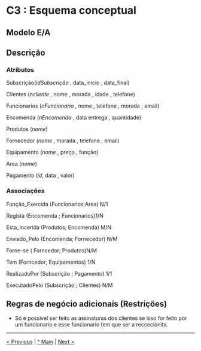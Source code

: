# C3 : Esquema conceptual

## Modelo E/A

## Descrição


### Atributos

Subscrição(_idSubscrição_ , data_inicio , data_final)

Clientes (_ncliente_ , nome , morada , idade , telefone) 

Funcionarios (_nFuncionario_ , nome , telefone , morada , email)

Encomenda (_nEncomenda_ , data entrega , quantidade)

Produtos (_nome_)

Fornecedor (_nome_ , morada , telefone , email)

Equipamento (_nome_ , preço , função)

Area (_nome_)

Pagamento (_id_, data , valor)

### Associações

Função_Exercida (Funcionarios;Area) N/1

Regista (Encomenda ; Funcionarios)1/N

Esta_Incerida (Produtos; Encomenda) M/N

Enviado_Pelo (Encomenda; Fornecedor) N/M

Forne-se ( Forncedor; Produtos)N/M

Tem (Forncedor; Equipamentos) 1/N

RealizadoPor (Subscrição ; Pagamento) 1/1

ExecutadoPelo (Subscrição ; Clientes) N/M

## Regras de negócio adicionais (Restrições)
* Só é possivel ser feito as  assinaturas  dos clientes se isso for feito por um funcionario e esse funcionario tem que ser a reccecionita.
---
[< Previous](rebd01.md) | [^ Main](https://github.com/exemploTrabalho/reportSIBD/) | [Next >](rebd03.md)

